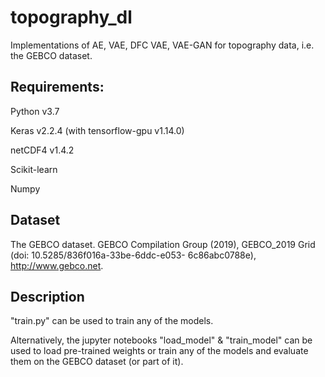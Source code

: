 # topography_dl
Implementations of AE, VAE, DFC VAE, VAE-GAN for topography data, i.e. the GEBCO dataset. 


## Requirements:
Python v3.7 

Keras v2.2.4 (with tensorflow-gpu v1.14.0)

netCDF4 v1.4.2

Scikit-learn

Numpy


## Dataset
The GEBCO dataset. GEBCO Compilation Group (2019), GEBCO_2019 Grid (doi: 10.5285/836f016a-33be-6ddc-e053- 6c86abc0788e), http://www.gebco.net.


## Description
"train.py" can be used to train any of the models.

Alternatively, the jupyter notebooks "load_model" & "train_model" can be used to load pre-trained weights or train any of the models and evaluate them on the GEBCO dataset (or part of it). 
